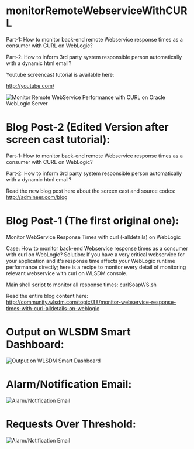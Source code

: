 # monitorRemoteWebserviceWithCURL

Part-1: How to monitor back-end remote Webservice response times as a consumer with CURL on WebLogic?

Part-2: How to inform 3rd party system responsible person automatically with a dynamic html email?

Youtube screencast tutorial is available here:

http://youtube.com/

![Monitor Remote WebService Performance with CURL on Oracle WebLogic Server](http://community.wlsdm.com/uploads/files/upload-6f3ef38b-f932-4d56-8c3f-2cef8689c12f.png)


# Blog Post-2 (Edited Version after screen cast tutorial):

Part-1: How to monitor back-end remote Webservice response times as a consumer with CURL on WebLogic?

Part-2: How to inform 3rd party system responsible person automatically with a dynamic html email?

Read the new blog post here about the screen cast and source codes: http://admineer.com/blog


# Blog Post-1 (The first original one):

Monitor WebService Response Times with curl (-alldetails) on WebLogic

Case: How to monitor back-end Webservice response times as a consumer with curl on WebLogic?
Solution: If you have a very critical webservice for your application and it's response time affects your WebLogic runtime performance directly; here is a recipe to monitor every detail of monitoring relevant webservice with curl on WLSDM console.

Main shell script to monitor all response times: curlSoapWS.sh

Read the entire blog content here: http://community.wlsdm.com/topic/38/monitor-webservice-response-times-with-curl-alldetails-on-weblogic

# Output on WLSDM Smart Dashboard:

![Output on WLSDM Smart Dashboard](http://community.wlsdm.com/uploads/files/upload-03603241-acbb-4383-9b20-0828f55e1ce1.png)

# Alarm/Notification Email:

![Alarm/Notification Email](http://community.wlsdm.com/uploads/files/upload-7c0d6172-7bc1-4529-8327-cebcb3b52e49.png)

# Requests Over Threshold:

![Alarm/Notification Email](http://community.wlsdm.com/uploads/files/upload-dddd52be-20a1-4956-8ae5-db67c1d904b8.png)
